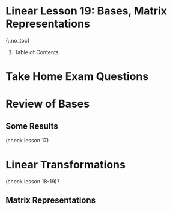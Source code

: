 # Linear Lesson 19: Bases, Matrix Representations
{:.no_toc}

1. Table of Contents

# Take Home Exam Questions

# Review of Bases

## Some Results

(check lesson 17)

# Linear Transformations

(check lesson 18-19)?

## Matrix Representations

